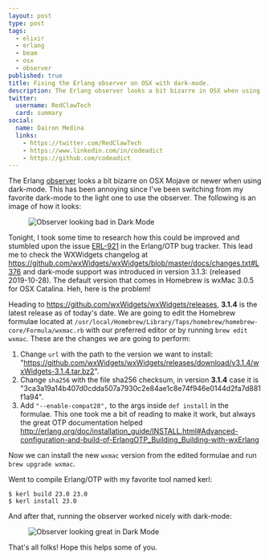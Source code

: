 ```yaml
---
layout: post
type: post
tags:
  - elixir
  - erlang
  - beam
  - osx
  - observer
published: true
title: Fixing the Erlang observer on OSX with dark-mode.
description: The Erlang observer looks a bit bizarre in OSX when using dark-mode. This guide helps fixing it.
twitter:
  username: RedClawTech
  card: summary
social:
  name: Dairon Medina
  links:
    - https://twitter.com/RedClawTech
    - https://www.linkedin.com/in/codeadict
    - https://github.com/codeadict
---
```

The Erlang [observer](https://erlang.org/doc/man/observer.html) looks a bit bizarre on OSX Mojave or newer when using dark-mode. 
This has been annoying since I've been switching from my favorite dark-mode to the light one to use the observer. 
The following is an image of how it looks:

<figure>
<img src="{{ site.url }}/imgs/observer_bad.png" alt="Observer looking bad in Dark Mode"/>
</figure>

Tonight, I took some time to research how this could be improved and stumbled upon the issue [ERL-921](https://bugs.erlang.org/projects/ERL/issues/ERL-921) in the Erlang/OTP bug tracker.
This lead me to check the WXWidgets changelog at https://github.com/wxWidgets/wxWidgets/blob/master/docs/changes.txt#L376 and dark-mode support was introduced in version 3.1.3: (released 2019-10-28).
The default version that comes in Homebrew is wxMac 3.0.5 for OSX Catalina. Heh, here is the problem! 

Heading to https://github.com/wxWidgets/wxWidgets/releases, **3.1.4** is the latest release as of today's date.
We are going to edit the Homebrew formulae located at `/usr/local/Homebrew/Library/Taps/homebrew/homebrew-core/Formula/wxmac.rb` with our preferred editor or by running `brew edit wxmac`. 
These are the changes we are going to perform:

1. Change `url` with the path to the version we want to install: "https://github.com/wxWidgets/wxWidgets/releases/download/v3.1.4/wxWidgets-3.1.4.tar.bz2".
2. Change `sha256` with the file sha256 checksum, in version **3.1.4** case it is "3ca3a19a14b407d0cdda507a7930c2e84ae1c8e74f946e0144d2fa7d881f1a94".
3. Add `"--enable-compat28",` to the args inside `def install` in the formulae. This one took me a bit of reading to make it work, but always the great OTP documentation helped http://erlang.org/doc/installation_guide/INSTALL.html#Advanced-configuration-and-build-of-ErlangOTP_Building_Building-with-wxErlang

Now we can install the new `wxmac` version from the edited formulae and run `brew upgrade wxmac`.

Went to compile Erlang/OTP with my favorite tool named kerl:

``` console
$ kerl build 23.0 23.0
$ kerl install 23.0
```

And after that, running the observer worked nicely with dark-mode:

<figure>
<img src="{{ site.url }}/imgs/observer_good.png" alt="Observer looking great in Dark Mode"/>
</figure>

That's all folks! Hope this helps some of you.
